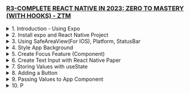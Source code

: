### [R3-COMPLETE REACT NATIVE IN 2023: ZERO TO MASTERY (WITH HOOKS) - ZTM](/courses/R3.md)

<details>
  <summary>1. Introduction - Using Expo </summary>

# Using Expo

https://snack.expo.dev/

![](https://github.com/omeatai/My-Tutorials/assets/32337103/fbb5bbfb-7e94-465b-bc45-f3ffdada2f5c)

```js
import React from "react";
import { Text, View } from "react-native";

const YourApp = () => {
  return (
    <View
      style={{
        flex: 1,
        justifyContent: "center",
        alignItems: "center",
      }}
    >
      <Text>Helloooooo 🎉</Text>
    </View>
  );
};

export default YourApp;
```

![](https://github.com/omeatai/My-Tutorials/assets/32337103/c2011efe-a102-4cf7-aedb-1191bd097af9)

```js
import { Text, View, StyleSheet } from "react-native";
import Constants from "expo-constants";

// You can import from local files
import AssetExample from "./components/AssetExample";

// or any pure javascript modules available in npm
import { Card } from "react-native-paper";

export default function App() {
  const name = "Ifeanyi";
  return (
    <View style={styles.container}>
      <Text style={styles.paragraph}>
        {2 ** 4}Hello, my name is {name}
      </Text>
      <Card>
        <AssetExample />
      </Card>
    </View>
  );
}

const styles = StyleSheet.create({
  container: {
    flex: 1,
    justifyContent: "center",
    paddingTop: Constants.statusBarHeight,
    backgroundColor: "#ecf0f1",
    padding: 8,
  },
  paragraph: {
    margin: 24,
    fontSize: 18,
    fontWeight: "bold",
    textAlign: "center",
  },
});
```

# #End

</details>

<details>
  <summary>2. Install expo and React Native Project </summary>

# Install expo and React Native Project

![](https://github.com/omeatai/My-Tutorials/assets/32337103/03c2960a-55a5-4d57-bf39-3653173cd91a)
![](https://github.com/omeatai/My-Tutorials/assets/32337103/d2002d17-d70d-4028-811a-673420f29911)

# Install expo globally

```jsbs
npm install -g expo-cli
```

# Install React Native Project

```jsbs
npx create-expo-app FocusTime
cd FocusTime
npx expo start

yarn create expo-app FocusTime
cd FocusTime
yarn expo start
```

### react-native/FocusTime/package.json:

```js
{
  "name": "focustime",
  "version": "1.0.0",
  "main": "node_modules/expo/AppEntry.js",
  "scripts": {
    "start": "expo start",
    "android": "expo start --android",
    "ios": "expo start --ios",
    "web": "expo start --web"
  },
  "dependencies": {
    "expo": "~48.0.18",
    "expo-status-bar": "~1.4.4",
    "react": "18.2.0",
    "react-native": "0.71.8"
  },
  "devDependencies": {
    "@babel/core": "^7.20.0"
  },
  "private": true
}
```

### react-native/FocusTime/App.js:

```js
import { StatusBar } from "expo-status-bar";
import { StyleSheet, Text, View } from "react-native";

export default function App() {
  return (
    <View style={styles.container}>
      <Text style={styles.text}>Hello World! Welcome to Android!</Text>
      <StatusBar style="auto" />
    </View>
  );
}

const styles = StyleSheet.create({
  container: {
    flex: 1,
    backgroundColor: "#fff",
    alignItems: "center",
    justifyContent: "center",
  },
  text: {
    fontSize: 42,
    textAlign: "center",
    fontWeight: "700",
  },
});
```

# #End

</details>

<details>
  <summary>3. Using SafeAreaView(For IOS), Platform, StatusBar </summary>

# Using SafeAreaView(For IOS), Platform, StatusBar

![](https://github.com/omeatai/My-Tutorials/assets/32337103/81e7fda3-e6fd-43e1-b244-35e2fba8549b)
![](https://github.com/omeatai/My-Tutorials/assets/32337103/93acb5d1-8e2f-48b1-ae8f-cabaf81faeec)

### react-native/FocusTime/App.js:

```js
import {
  StyleSheet,
  Text,
  View,
  SafeAreaView,
  Platform,
  StatusBar,
} from "react-native";

export default function App() {
  return (
    <SafeAreaView style={styles.container}>
      <Text>Hello World! Welcome to Android!</Text>
    </SafeAreaView>
  );
}

const styles = StyleSheet.create({
  container: {
    flex: 1,
    paddingTop: Platform.OS === "android" ? StatusBar.currentHeight + 5 : 0,
    // paddingTop: Platform.OS === "android" ? 20 : 0,
  },
});
```

# #End

</details>

<details>
  <summary>4. Style App Background </summary>

# Style App Background

![](https://github.com/omeatai/My-Tutorials/assets/32337103/df9e932c-c4d4-46d9-9d7d-0da4e62802ec)
![](https://github.com/omeatai/My-Tutorials/assets/32337103/5c86283c-775d-4d40-a075-b8e3e372d435)

### react-native/FocusTime/App.js:

```js
import {
  StyleSheet,
  Text,
  View,
  SafeAreaView,
  Platform,
  StatusBar,
} from "react-native";

import styles from "./App.styles";

export default function App() {
  return (
    <SafeAreaView style={styles.container}>
      <Text style={styles.text}>Hello World! Welcome to Android!</Text>
    </SafeAreaView>
  );
}
```

### react-native/FocusTime/App.styles.js:

```js
import { StyleSheet, Platform, StatusBar } from "react-native";
import colors from "./src/utils/colors";

const styles = StyleSheet.create({
  container: {
    flex: 1,
    paddingTop: Platform.OS === "android" ? StatusBar.currentHeight + 5 : 0,
    backgroundColor: colors.darkPurple,
  },
  text: {
    color: colors.white,
  },
});

export default styles;
```

### react-native/FocusTime/src/utils/colors.js:

```js
const colors = {
  dodgerBlue: "#1e90ff",
  crimson: "#dc143c",
  darkPurple: "#4d004d",
  white: "#fff",
  black: "#000",
  primary: "#1e90ff",
  secondary: "#000",
};

export default colors;
```

# #End

</details>

<details>
  <summary>5. Create Focus Feature (Component) </summary>

# Create Focus Feature (Component)

![](https://github.com/omeatai/My-Tutorials/assets/32337103/3e959daa-ab07-4ad7-adcf-adb358ad7b45)
![](https://github.com/omeatai/My-Tutorials/assets/32337103/87b8d21d-eceb-4d82-9f9b-c31d641c83fe)

### react-native/FocusTime/App.js:

```js
import {
  StyleSheet,
  Text,
  View,
  SafeAreaView,
  Platform,
  StatusBar,
} from "react-native";

import Focus from "./src/features/Focus";

import styles from "./App.styles";

export default function App() {
  return (
    <SafeAreaView style={styles.container}>
      <Text style={styles.text}>FocusTime App</Text>
      <Focus />
    </SafeAreaView>
  );
}
```

### react-native/FocusTime/App.styles.js:

```js
import { StyleSheet, Platform, StatusBar } from "react-native";
import colors from "./src/utils/colors";

const styles = StyleSheet.create({
  container: {
    flex: 1,
    paddingTop: Platform.OS === "android" ? StatusBar.currentHeight + 5 : 0,
    backgroundColor: colors.black,
  },
  text: {
    color: colors.white900,
    paddingBottom: 20,
    paddingLeft: 20,
    fontWeight: Platform.OS === "android" ? "normal" : "400",
  },
});

export default styles;
```

### react-native/FocusTime/src/features/Focus.js:

```js
import React from "react";
import { StyleSheet, Text, View, Platform } from "react-native";
import colors from "../utils/colors";

const Focus = () => {
  return (
    <View style={styles.container}>
      <Text style={styles.text}>Focus Component</Text>
    </View>
  );
};

const styles = StyleSheet.create({
  container: {
    flex: 1,
    backgroundColor: colors.black500,
  },
  text: {
    color: colors.black100,
  },
});

export default Focus;
```

### react-native/FocusTime/src/utils/colors.js:

```js
const colors = {
  dodgerBlue: "#1e90ff",
  crimson: "#dc143c",
  purple: "#800080",
  darkPurple: "#4d004d",
  white: "#fff",
  white900: "#858585",
  black: "#000",
  black500: "#292929",
  black200: "#5c5c5c",
  black100: "#7a7a7a",
  primary: "#1e90ff",
  secondary: "#000",
};

export default colors;
```

# #End

</details>

<details>
  <summary>6. Create Text Input with React Native Paper </summary>

# Create Text Input with React Native Paper

![](https://github.com/omeatai/My-Tutorials/assets/32337103/c2dff748-d754-4017-b540-49c9bebe5f22)

# Install React Native Paper

```jsbs
npm install react-native-paper react-native-safe-area-context

npm install react-native-paper
npm install react-native-safe-area-context

npx pod-install
npm install react-native-vector-icons
```

```js
{
  "dependencies": {
  "expo-constants": "~12.1.3",
  "@expo/vector-icons": "^12.0.0",
  "react-native-paper": "4.11.2"
  }
}
```

### react-native/FocusTime/App.js:

```js
import {
  StyleSheet,
  Text,
  View,
  SafeAreaView,
  Platform,
  StatusBar,
} from "react-native";

import Focus from "./src/features/Focus";

import styles from "./App.styles";

export default function App() {
  return (
    <SafeAreaView style={styles.container}>
      <Text style={styles.text}>FocusTime App</Text>
      <Focus />
    </SafeAreaView>
  );
}
```

### react-native/FocusTime/App.styles.js:

```js
import { StyleSheet, Platform, StatusBar } from "react-native";
import colors from "./src/utils/colors";

const styles = StyleSheet.create({
  container: {
    flex: 1,
    paddingTop: Platform.OS === "android" ? StatusBar.currentHeight + 5 : 0,
    backgroundColor: colors.black,
  },
  text: {
    color: colors.white900,
    paddingBottom: 20,
    paddingLeft: 20,
    fontWeight: Platform.OS === "android" ? "normal" : "400",
  },
});

export default styles;
```

### react-native/FocusTime/src/features/Focus.js:

```js
import React from "react";
import { StyleSheet, Text, View, Platform } from "react-native";
import { TextInput } from "react-native-paper";
import colors from "../utils/colors";

const Focus = () => {
  return (
    <View style={styles.container}>
      <View style={styles.inputContainer}>
        <TextInput
          label={"What task would you like to do?"}
          style={styles.text}
        />
      </View>
    </View>
  );
};

const styles = StyleSheet.create({
  container: {
    flex: 1,
    backgroundColor: colors.black500,
  },
  inputContainer: {
    flex: 0.5,
    padding: 20,
    justifyContent: "flex-start",
  },
  text: {
    color: colors.black100,
    borderBottomLeftRadius: 10,
    borderBottomRightRadius: 10,
    borderTopLeftRadius: 10,
    borderTopRightRadius: 10,
    overflow: "hidden",
  },
});

export default Focus;
```

### react-native/FocusTime/src/utils/colors.js:

```js
const colors = {
  dodgerBlue: "#1e90ff",
  crimson: "#dc143c",
  purple: "#800080",
  darkPurple: "#4d004d",
  white: "#fff",
  white900: "#858585",
  black: "#000",
  black500: "#292929",
  black200: "#5c5c5c",
  black100: "#7a7a7a",
  primary: "#1e90ff",
  secondary: "#000",
};

export default colors;
```

# #End

</details>

<details>
  <summary>7. Storing Values with useState </summary>

# Storing Values with useState

![](https://github.com/omeatai/My-Tutorials/assets/32337103/c4e08684-1498-4d68-b467-c513f815ef8a)
![](https://github.com/omeatai/My-Tutorials/assets/32337103/b59fd227-3288-4ff9-a7a3-dfbc370a6ad1)

### rn/FocusTime/App.js:

```js
import {
  StyleSheet,
  Text,
  View,
  SafeAreaView,
  Platform,
  StatusBar,
} from "react-native";

import Focus from "./src/features/Focus";

import styles from "./App.styles";

export default function App() {
  return (
    <SafeAreaView style={styles.container}>
      <Text style={styles.text}>FocusTime App</Text>
      <Focus />
    </SafeAreaView>
  );
}
```

### rn/FocusTime/App.styles.js:

```js
import { StyleSheet, Platform, StatusBar } from "react-native";
import colors from "./src/utils/colors";

const styles = StyleSheet.create({
  container: {
    flex: 1,
    paddingTop: Platform.OS === "android" ? StatusBar.currentHeight + 5 : 0,
    backgroundColor: colors.black,
  },
  text: {
    color: colors.white900,
    paddingBottom: 20,
    paddingLeft: 20,
    fontWeight: Platform.OS === "android" ? "normal" : "400",
  },
});

export default styles;
```

### rn/FocusTime/src/features/Focus.js:

```js
import React, { useState } from "react";
import { StyleSheet, Text, View, Platform } from "react-native";
import { TextInput } from "react-native-paper";
import colors from "../utils/colors";

const Focus = () => {
  const [subject, setSubject] = useState("");

  const Label = <Text color={"#000"}>{"What task would you like to do?"}</Text>;

  return (
    <View style={styles.container}>
      <View style={styles.inputContainer}>
        <TextInput
          label={Label}
          style={styles.text}
          onChangeText={(e) => setSubject(e)}
        />
        <Text style={styles.subject}>{subject}</Text>
      </View>
    </View>
  );
};

const styles = StyleSheet.create({
  container: {
    flex: 1,
    backgroundColor: colors.black500,
  },
  inputContainer: {
    flex: 0.5,
    padding: 20,
    justifyContent: "flex-start",
  },
  text: {
    color: colors.black100,
    borderBottomLeftRadius: 10,
    borderBottomRightRadius: 10,
    borderTopLeftRadius: 10,
    borderTopRightRadius: 10,
    overflow: "hidden",
  },
  subject: {
    fontSize: 30,
    color: colors.white,
  },
});

export default Focus;
```

### rn/FocusTime/src/utils/colors.js:

```js
const colors = {
  dodgerBlue: "#1e90ff",
  crimson: "#dc143c",
  purple: "#800080",
  darkPurple: "#4d004d",
  white: "#fff",
  white900: "#858585",
  black: "#000",
  black500: "#292929",
  black200: "#5c5c5c",
  black100: "#7a7a7a",
  primary: "#1e90ff",
  secondary: "#000",
};

export default colors;
```

# #End

</details>

<details>
  <summary>8. Adding a Button </summary>

# Adding a Button

![](https://github.com/omeatai/My-Tutorials/assets/32337103/dbad6221-0eac-49fc-9de2-c6dd9c09337a)
![](https://github.com/omeatai/My-Tutorials/assets/32337103/6d853177-88fe-4054-a6b6-20c18d195b39)


### rn/FocusTime/App.js:

```js
import {
  StyleSheet,
  Text,
  View,
  SafeAreaView,
  Platform,
  StatusBar,
} from "react-native";

import Focus from "./src/features/Focus";

import styles from "./App.styles";

export default function App() {
  return (
    <SafeAreaView style={styles.container}>
      <Text style={styles.text}>FocusTime App</Text>
      <Focus />
    </SafeAreaView>
  );
}
```

### rn/FocusTime/src/features/Focus.js:

```js
import React, { useState } from "react";
import { StyleSheet, Text, View, Platform } from "react-native";
import { TextInput } from "react-native-paper";
import colors from "../utils/colors";
import { RoundedButton } from "../components/RoundedButton";

const Focus = () => {
  const [subject, setSubject] = useState("");

  const Label = <Text>{"What task would you like to do?"}</Text>;

  return (
    <View style={styles.container}>
      <View style={styles.inputContainer}>
        <TextInput
          label={Label}
          style={styles.textInput}
          onChangeText={(e) => setSubject(e)}
        />
        <View style={styles.button}>
          <RoundedButton title={"+"} size={50} />
        </View>
      </View>
    </View>
  );
};

const styles = StyleSheet.create({
  container: {
    flex: 1,
    backgroundColor: colors.black500,
  },
  inputContainer: {
    padding: 20,
    justifyContent: "flex-start",
    flexDirection: "row",
  },
  textInput: {
    flex: 1,
    marginRight: 10,
    color: colors.black100,
    borderBottomLeftRadius: 10,
    borderBottomRightRadius: 10,
    borderTopLeftRadius: 10,
    borderTopRightRadius: 10,
    overflow: "hidden",
  },
  button: {
    justifyContent: "center",
  },
});

export default Focus;
```

### rn/FocusTime/src/components/RoundedButton.js:

```js
import React from "react";
import { TouchableOpacity, Text, StyleSheet } from "react-native";
import colors from "../utils/colors";

export const RoundedButton = ({
  style = {},
  textStyle = {},
  size = 125,
  ...props
}) => {
  return (
    <TouchableOpacity
      style={[styles(size).radius, style]}
      onPress={props.onPress}
    >
      <Text style={[styles(size).text, textStyle]}>{props.title}</Text>
    </TouchableOpacity>
  );
};

const styles = (size) => ({
  radius: {
    borderRadius: size / 2,
    width: size,
    height: size,
    alignItems: "center",
    justifyContent: "center",
    borderColor: colors.white,
    borderWidth: 2,
  },
  text: { color: colors.white, fontSize: size / 3 },
});
```

# #End

</details>

<details>
  <summary>9. Passing Values to App Component </summary>

# Passing Values to App Component

![](https://github.com/omeatai/My-Tutorials/assets/32337103/d0176589-300a-4b38-824b-fbfd4bfb6d34)
![](https://github.com/omeatai/My-Tutorials/assets/32337103/591655f6-c948-4b4b-a877-066c7cb7825f)


### rn/FocusTime/App.js:

```js
import React, { useState } from "react";
import {
  StyleSheet,
  Text,
  View,
  SafeAreaView,
  Platform,
  StatusBar,
} from "react-native";

import Focus from "./src/features/Focus";

import styles from "./App.styles";

export default function App() {
  const [currentSubject, setCurrentSubject] = useState(null);

  return (
    <SafeAreaView style={styles.container}>
      <Text style={styles.text}>FocusTime App</Text>
      {!currentSubject ? (
        <Focus addSubject={setCurrentSubject} />
      ) : (
        <View>
          <Text style={styles.text}>
            I am going to render the timer for {currentSubject}
          </Text>
        </View>
      )}
    </SafeAreaView>
  );
}
```

### rn/FocusTime/src/features/Focus.js:

```js
import React, { useState } from "react";
import { StyleSheet, Text, View, Platform } from "react-native";
import { TextInput } from "react-native-paper";
import colors from "../utils/colors";
import { RoundedButton } from "../components/RoundedButton";

const Focus = ({ addSubject }) => {
  const [subject, setSubject] = useState("");

  const Label = <Text>{"What task would you like to do?"}</Text>;

  return (
    <View style={styles.container}>
      <View style={styles.inputContainer}>
        <TextInput
          label={Label}
          style={styles.textInput}
          onChangeText={(e) => setSubject(e)}
        />
        <View style={styles.button}>
          <RoundedButton
            title={"+"}
            size={50}
            onPress={() => addSubject(subject)}
          />
        </View>
      </View>
    </View>
  );
};

const styles = StyleSheet.create({
  container: {
    flex: 1,
    backgroundColor: colors.black500,
  },
  inputContainer: {
    padding: 20,
    justifyContent: "flex-start",
    flexDirection: "row",
  },
  textInput: {
    flex: 1,
    marginRight: 10,
    color: colors.white900,
    borderBottomLeftRadius: 10,
    borderBottomRightRadius: 10,
    borderTopLeftRadius: 10,
    borderTopRightRadius: 10,
    overflow: "hidden",
  },
  button: {
    justifyContent: "center",
  },
});

export default Focus;
```

### rn/FocusTime/src/components/RoundedButton.js:

```js
import React from "react";
import { TouchableOpacity, Text, StyleSheet } from "react-native";
import colors from "../utils/colors";

export const RoundedButton = ({
  style = {},
  textStyle = {},
  size = 125,
  ...props
}) => {
  return (
    <TouchableOpacity
      style={[styles(size).radius, style]}
      onPress={props.onPress}
    >
      <Text style={[styles(size).text, textStyle]}>{props.title}</Text>
    </TouchableOpacity>
  );
};

const styles = (size) => ({
  radius: {
    borderRadius: size / 2,
    width: size,
    height: size,
    alignItems: "center",
    justifyContent: "center",
    borderColor: colors.white,
    borderWidth: 2,
  },
  text: { color: colors.white, fontSize: size / 3 },
});
```

# #End

</details>

<details>
  <summary>10. P </summary>

# P

### rn/FocusTime/App.js:

```js

```

```js

```

```js

```

```js

```

```js

```

```js

```

```js

```

```js

```

```js

```

```js

```

```js

```

```js

```

```js

```

```js

```

```js

```

```js

```

```js

```

```js

```

```js

```

```js

```

```js

```

```js

```

```js

```

```js

```

```js

```

```js

```

```js

```

```js

```

```js

```

```js

```

```js

```

```js

```

```js

```

```js

```

```js

```

```js

```

```js

```

```js

```

```js

```

```js

```

```js

```

```js

```

```js

```

```js

```

```js

```

```js

```

```js

```

```js

```

```js

```

```js

```

```js

```

```js

```

```js

```

```js

```

```js

```

</details>
